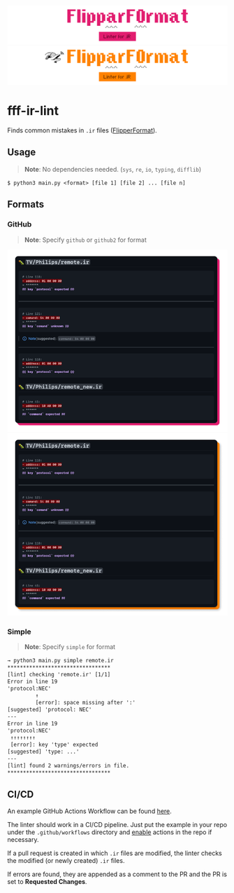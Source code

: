 ![Header-Dark](./assets/bg_dark.png#gh-dark-mode-only)
![Header-Light](./assets/bg_light.png#gh-light-mode-only)

# fff-ir-lint

Finds common mistakes in `.ir` files ([FlipperFormat](https://github.com/Eng1n33r/flipperzero-firmware/tree/dev/lib/flipper_format)).

## Usage

> **Note**: No dependencies needed. (`sys`, `re`, `io`, `typing`, `difflib`)

```shell
$ python3 main.py <format> [file 1] [file 2] ... [file n]
```

## Formats

### GitHub

> **Note**: Specify `github` or `github2` for format

![GitHub-Dark](./assets/gh_dark.png#gh-dark-mode-only)
![GitHub-Light](./assets/gh_light.png#gh-light-mode-only)

### Simple

> **Note**: Specify `simple` for format

```
→ python3 main.py simple remote.ir
*********************************
[lint] checking 'remote.ir' [1/1]
Error in line 19
'protocol:NEC'
         ↑
         [error]: space missing after ':'
[suggested] 'protocol: NEC'
---
Error in line 19
'protocol:NEC'
 ↑↑↑↑↑↑↑↑
 [error]: key 'type' expected
[suggested] 'type: ...'
---
[lint] found 2 warnings/errors in file.
*********************************
```

## CI/CD

An example GitHub Actions Workflow can be found [here](tree/main/examples/gh_actions_pr_lint_review.yaml).

The linter should work in a CI/CD pipeline.
Just put the example in your repo under the `.github/workflows` directory and 
[enable](https://docs.github.com/en/actions/managing-workflow-runs/disabling-and-enabling-a-workflow)
actions in the repo if necessary.

If a pull request is created in which `.ir` files are modified, the linter checks the modified (or newly created) `.ir` files.

If errors are found, they are appended as a comment to the PR and the PR is set to **Requested Changes**.